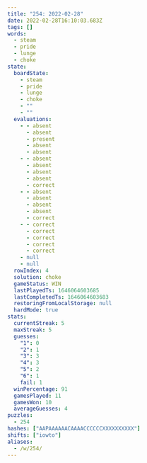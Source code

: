 ```yaml
---
title: "254: 2022-02-28"
date: 2022-02-28T16:10:03.683Z
tags: []
words:
  - steam
  - pride
  - lunge
  - choke
state:
  boardState:
    - steam
    - pride
    - lunge
    - choke
    - ""
    - ""
  evaluations:
    - - absent
      - absent
      - present
      - absent
      - absent
    - - absent
      - absent
      - absent
      - absent
      - correct
    - - absent
      - absent
      - absent
      - absent
      - correct
    - - correct
      - correct
      - correct
      - correct
      - correct
    - null
    - null
  rowIndex: 4
  solution: choke
  gameStatus: WIN
  lastPlayedTs: 1646064603685
  lastCompletedTs: 1646064603683
  restoringFromLocalStorage: null
  hardMode: true
stats:
  currentStreak: 5
  maxStreak: 5
  guesses:
    "1": 0
    "2": 1
    "3": 3
    "4": 3
    "5": 2
    "6": 1
    fail: 1
  winPercentage: 91
  gamesPlayed: 11
  gamesWon: 10
  averageGuesses: 4
puzzles:
  - 254
hashes: ["AAPAAAAAACAAAACCCCCCXXXXXXXXXX"]
shifts: ["iowto"]
aliases:
  - /w/254/
---
```

<!-- more -->
